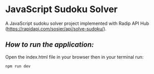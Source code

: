 # JavaScript Sudoku Solver

A JavaScript sudoku solver project implemented with Radip API Hub (https://rapidapi.com/sosier/api/solve-sudoku/).

## _How to run the application:_

Open the index.html file in your browser then in your terminal run:

```sh
npm run dev
```
